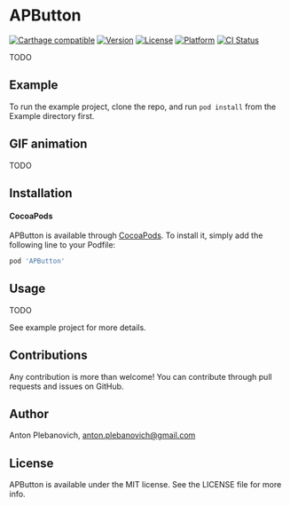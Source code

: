 # APButton

[![Carthage compatible](https://img.shields.io/badge/Carthage-compatible-4BC51D.svg?style=flat)](https://github.com/Carthage/Carthage)
[![Version](https://img.shields.io/cocoapods/v/APButton.svg?style=flat)](http://cocoapods.org/pods/APButton)
[![License](https://img.shields.io/cocoapods/l/APButton.svg?style=flat)](http://cocoapods.org/pods/APButton)
[![Platform](https://img.shields.io/cocoapods/p/APButton.svg?style=flat)](http://cocoapods.org/pods/APButton)
[![CI Status](http://img.shields.io/travis/APUtils/APButton.svg?style=flat)](https://travis-ci.org/APUtils/APButton)

TODO

## Example

To run the example project, clone the repo, and run `pod install` from the Example directory first.

## GIF animation

TODO

## Installation

#### CocoaPods

APButton is available through [CocoaPods](http://cocoapods.org). To install
it, simply add the following line to your Podfile:

```ruby
pod 'APButton'
```

## Usage

TODO

See example project for more details.

## Contributions

Any contribution is more than welcome! You can contribute through pull requests and issues on GitHub.

## Author

Anton Plebanovich, anton.plebanovich@gmail.com

## License

APButton is available under the MIT license. See the LICENSE file for more info.
